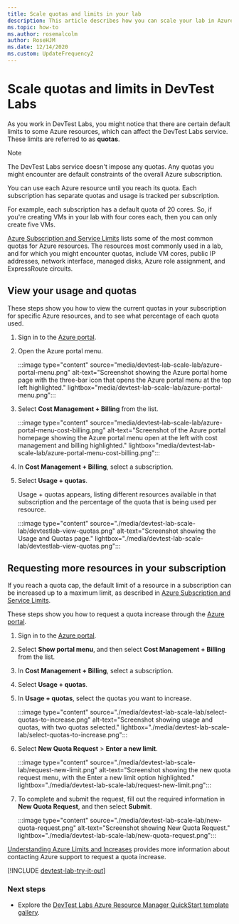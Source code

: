 ```yaml
---
title: Scale quotas and limits in your lab
description: This article describes how you can scale your lab in Azure DevTest Labs. View your usage quotas and limits, and request for an increase. 
ms.topic: how-to
ms.author: rosemalcolm
author: RoseHJM
ms.date: 12/14/2020
ms.custom: UpdateFrequency2
---
```


# Scale quotas and limits in DevTest Labs
As you work in DevTest Labs, you might notice that there are certain default limits to some Azure resources, which can affect the DevTest Labs service. These limits are referred to as **quotas**.

> [!NOTE]
> The DevTest Labs service doesn't impose any quotas. Any quotas you might encounter are default constraints of the overall Azure subscription.

You can use each Azure resource until you reach its quota. Each subscription has separate quotas and usage is tracked per subscription.

For example, each subscription has a default quota of 20 cores. So, if you're creating VMs in your lab with four cores each, then you can only create five VMs.

[Azure Subscription and Service Limits](../azure-resource-manager/management/azure-subscription-service-limits.md) lists some of the most common quotas for Azure resources. The resources most commonly used in a lab, and for which you might encounter quotas, include VM cores, public IP addresses, network interface, managed disks, Azure role assignment, and ExpressRoute circuits.

## View your usage and quotas
These steps show you how to view the current quotas in your subscription for specific Azure resources, and to see what percentage of each quota used.

1. Sign in to the [Azure portal](https://go.microsoft.com/fwlink/p/?LinkID=525040).
1. Open the Azure portal menu.
 
   :::image type="content" source="media/devtest-lab-scale-lab/azure-portal-menu.png" alt-text="Screenshot showing the Azure portal home page with the three-bar icon that opens the Azure portal menu at the top left highlighted." lightbox="media/devtest-lab-scale-lab/azure-portal-menu.png"::: 
 
1. Select **Cost Management + Billing** from the list.
 
   :::image type="content" source="media/devtest-lab-scale-lab/azure-portal-menu-cost-billing.png" alt-text="Screenshot of the Azure portal homepage showing the Azure portal menu open at the left with cost management and billing highlighted."  lightbox="media/devtest-lab-scale-lab/azure-portal-menu-cost-billing.png"::: 
 
1. In **Cost Management + Billing**, select a subscription.
1. Select **Usage + quotas**.

   Usage + quotas appears, listing different resources available in that subscription and the percentage of the quota that is being used per resource.

   :::image type="content" source="./media/devtest-lab-scale-lab/devtestlab-view-quotas.png" alt-text="Screenshot showing the Usage and Quotas page." lightbox="./media/devtest-lab-scale-lab/devtestlab-view-quotas.png":::

## Requesting more resources in your subscription
If you reach a quota cap, the default limit of a resource in a subscription can be increased up to a maximum limit, as described in [Azure Subscription and Service Limits](../azure-resource-manager/management/azure-subscription-service-limits.md).

These steps show you how to request a quota increase through the [Azure portal](https://go.microsoft.com/fwlink/p/?LinkID=525040).

1. Sign in to the [Azure portal](https://go.microsoft.com/fwlink/p/?LinkID=525040).
1. Select **Show portal menu**, and then select **Cost Management + Billing** from the list.
1. In **Cost Management + Billing**, select a subscription.
1. Select **Usage + quotas**.
1. In **Usage + quotas**, select the quotas you want to increase.

   :::image type="content" source="./media/devtest-lab-scale-lab/select-quotas-to-increase.png" alt-text="Screenshot showing usage and quotas, with two quotas selected." lightbox="./media/devtest-lab-scale-lab/select-quotas-to-increase.png":::

1. Select **New Quota Request** > **Enter a new limit**.

   :::image type="content" source="./media/devtest-lab-scale-lab/request-new-limit.png" alt-text="Screenshot showing the new quota request menu, with the Enter a new limit option highlighted." lightbox="./media/devtest-lab-scale-lab/request-new-limit.png":::

1. To complete and submit the request, fill out the required information in **New Quota Request**, and then select **Submit**.

   :::image type="content" source="./media/devtest-lab-scale-lab/new-quota-request.png" alt-text="Screenshot showing New Quota Request." lightbox="./media/devtest-lab-scale-lab/new-quota-request.png":::

[Understanding Azure Limits and Increases](https://azure.microsoft.com/blog/azure-limits-quotas-increase-requests/) provides more information about contacting Azure support to request a quota increase.


[!INCLUDE [devtest-lab-try-it-out](../../includes/devtest-lab-try-it-out.md)]

### Next steps
* Explore the [DevTest Labs Azure Resource Manager QuickStart template gallery](https://github.com/Azure/azure-devtestlab/tree/master/samples/DevTestLabs/QuickStartTemplates).
